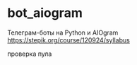 # bot_aiogram

Телеграм-боты на Python и AIOgram
https://stepik.org/course/120924/syllabus


проверка пула
